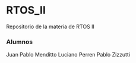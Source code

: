 # RTOS_II
Repositorio de la materia de RTOS II

### Alumnos

Juan Pablo Menditto
Luciano Perren
Pablo Zizzutti
